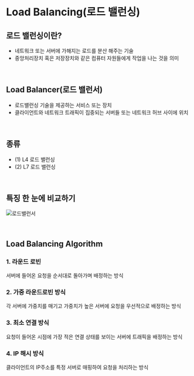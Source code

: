 # Load Balancing(로드 밸런싱)
## 로드 밸런싱이란?
- 네트워크 또는 서버에 가해지는 로드를 분산 해주는 기술
- 중앙처리장치 혹은 저장장치와 같은 컴퓨터 자원들에게 작업을 나는 것을 의미 

<br>

## Load Balancer(로드 밸런서)
- 로드밸런싱 기술을 제공하는 서비스 또는 장치
- 클라이언트와 네트워크 트래픽이 집중되는 서버들 또는 네트워크 허브 사이에 위치

<br>

## 종류
- (1) L4 로드 밸런싱
- (2) L7 로드 밸런싱

<br>

## **특징 한 눈에 비교하기**
![로드밸런서](https://user-images.githubusercontent.com/63101648/125739575-c334b8c0-ddfb-497c-97cd-165a07f14098.png)


<br>

## Load Balancing Algorithm
### **1. 라운드 로빈**
서버에 들어온 요청을 순서대로 돌아가며 배정하는 방식

### **2. 가중 라운드로빈 방식**
각 서버에 가중치를 매기고 가중치가 높은 서버에 요청을 우선적으로 배정하는 방식

### **3. 최소 연결 방식**
요청이 들어온 시점에 가장 적은 연결 상태를 보이는 서버에 트래픽을 배정하는 방식

### **4. IP 해시 방식**
클라이언트의 IP주소를 특정 서버로 매핑하여 요청을 처리하는 방식 